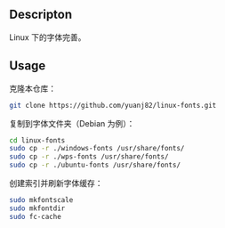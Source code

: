 ## Descripton

Linux 下的字体完善。

## Usage

克隆本仓库：

```bash
git clone https://github.com/yuanj82/linux-fonts.git
```

复制到字体文件夹（Debian 为例）：

```bash
cd linux-fonts
sudo cp -r ./windows-fonts /usr/share/fonts/
sudo cp -r ./wps-fonts /usr/share/fonts/
sudo cp -r ./ubuntu-fonts /usr/share/fonts/
```

创建索引并刷新字体缓存：

```bash
sudo mkfontscale
sudo mkfontdir
sudo fc-cache 
```